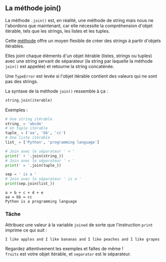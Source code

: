 ## La méthode join()

La méthode `.join()` est, en réalité,
une méthode de string mais nous ne l'abordons que maintenant, car elle nécessite la compréhension d'objet itérable,
tels que les strings, les listes et les tuples.

Cette [méthode](https://docs.python.org/3/library/stdtypes.html#str.join)
offre un moyen flexible de créer des strings à partir d'objets itérables. 

Elles joint chaque éléments d'un objet itérable (listes, strings ou tuples)
avec une string servant de séparateur (la string par laquelle la méthode `join()` est appelée) et retourne la string concaténée.

Une `TypeError` est levée si l'objet itérable contient des valeurs qui ne sont pas des strings.

La syntaxe de la méthode `join()` ressemble à ça :

```python
string.join(iterable)
```

Exemples :

```python
# Une string itérable
string_ = 'abcde'
# Un tuple itérable
tuple_ = ('aa', 'bb', 'cc')
# Une liste itérable
list_ = ['Python', 'programming language']

# Join avec le séparateur ' + '
print(' + '.join(string_))
# Join avec le séparateur ' = '
print(' = '.join(tuple_))

sep = ' is a '
# Join avec le séparateur ' is a '
print(sep.join(list_))
```
```text
a + b + c + d + e
aa = bb = cc
Python is a programming language
```

### Tâche
Attribuez une valeur à la variable `joined` de sorte que l'instruction `print` imprime ce qui suit :
```text
I like apples and I like bananas and I like peaches and I like grapes
```

<div class="hint">Regardez attentivement les exemples et faîtes de même !</div>
<div class="hint"><code>fruits</code> est votre objet itérable, et <code>separator</code> est le séparateur.</div>
